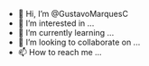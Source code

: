- 👋 Hi, I’m @GustavoMarquesC
- 👀 I’m interested in ...
- 🌱 I’m currently learning ...
- 💞️ I’m looking to collaborate on ...
- 📫 How to reach me ...

<!---
GustavoMarquesC/GustavoMarquesC is a ✨ special ✨ repository because its `README.md` (this file) appears on your GitHub profile.
You can click the Preview link to take a look at your changes.
--->
